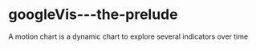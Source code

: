 # googleVis---the-prelude
A motion chart is a dynamic chart to explore several indicators over time
